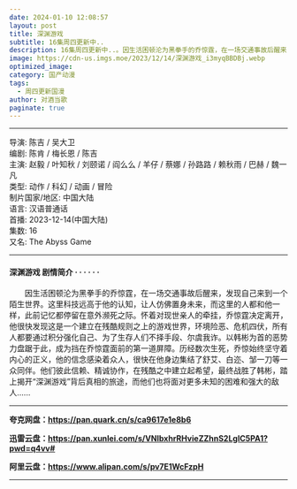 ```yaml
---
date: 2024-01-10 12:08:57
layout: post
title: 深渊游戏
subtitle: 16集周四更新中..
description: 16集周四更新中..。因生活困顿沦为黑拳手的乔惊霆，在一场交通事故后醒来，发现自己来到一个陌生世界。这里科技远高于他的认知，让人仿佛置身未来，而这里的人都和他一样，此前记忆都停留在意外濒死之际...
image: https://cdn-us.imgs.moe/2023/12/14/深渊游戏_i3myqBBDBj.webp
optimized_image: 
category: 国产动漫
tags:
  - 周四更新国漫
author: 对酒当歌
paginate: true
---
```


---

导演: 陈吉 / 吴大卫  
编剧: 陈肯 / 梅长恩 / 陈吉  
主演: 赵毅 / 叶知秋 / 刘颐诺 / 阎么么 / 羊仔 / 蔡娜 / 孙路路 / 赖秋雨 / 巴赫 / 魏一凡  
类型: 动作 / 科幻 / 动画 / 冒险  
制片国家/地区: 中国大陆  
语言: 汉语普通话  
首播: 2023-12-14(中国大陆)  
集数: 16  
又名: The Abyss Game  

---

#### 深渊游戏 剧情简介 · · · · · ·

　　因生活困顿沦为黑拳手的乔惊霆，在一场交通事故后醒来，发现自己来到一个陌生世界。这里科技远高于他的认知，让人仿佛置身未来，而这里的人都和他一样，此前记忆都停留在意外濒死之际。怀着对现世亲人的牵挂，乔惊霆决定离开，他很快发现这是一个建立在残酷规则之上的游戏世界，环境险恶、危机四伏，所有人都要通过积分强化自己、为了生存人们不择手段、尔虞我诈。以韩彬为首的恶势力盘踞于此，成为挡在乔惊霆面前的第一道屏障。历经数次生死，乔惊始终坚守着内心的正义，他的信念感染着众人，很快在他身边集结了舒艾、白迩、邹一刀等一众同伴。他们彼此信赖、精诚协作，在残酷之中建立起希望，最终战胜了韩彬，踏上揭开“深渊游戏”背后真相的旅途，而他们也将面对更多未知的困难和强大的敌人......

---

**夸克网盘：<https://pan.quark.cn/s/ca9617e1e8b6>**

**迅雷云盘：<https://pan.xunlei.com/s/VNlbxhrRHvieZZhnS2LglC5PA1?pwd=q4vv#>**

**阿里云盘：<https://www.alipan.com/s/pv7E1WcFzpH>**

---
